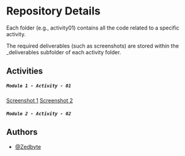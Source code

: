 # Repository Details

Each folder (e.g., activity01) contains all the code related to a specific activity.

The required deliverables (such as screenshots) are stored within the _deliverables subfolder of each activity folder.


## Activities

#####  `Module 1 - Activity - 01`
[Screenshot 1](https://drive.google.com/file/d/1BlqV5UVAOd-uKAt5bBss6KVXR1DDoKme/view?usp=sharing)
[Screenshot 2](https://drive.google.com/file/d/1UaP2Ta3c-A8iMYSWdymHZ7oV13RSDZEP/view?usp=sharing)


#####  `Module 2 - Activity - 02`


## Authors

- [@Zedbyte](https://www.github.com/Zedbyte)

